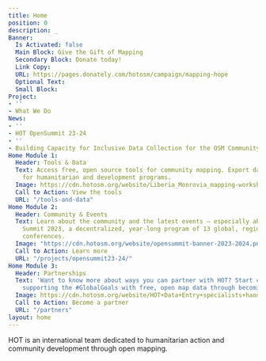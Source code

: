 ```yaml
---
title: Home
position: 0
description: _
Banner:
  Is Activated: false
  Main Block: Give the Gift of Mapping
  Secondary Block: Donate today!
  Link Copy: 
  URL: https://pages.donately.com/hotosm/campaign/mapping-hope
  Optional Text: 
  Small Block: 
Project:
- ''
- What We Do
News:
- ''
- HOT OpenSummit 23-24
- ''
- Building Capacity for Inclusive Data Collection for the OSM Community in Namibia
Home Module 1:
  Header: Tools & Data
  Text: Access free, open source tools for community mapping. Export data from OpenStreetMap
    for humanitarian and development programs.
  Image: https://cdn.hotosm.org/website/Liberia_Monrovia_mapping-workshops_IMG_20170427_111804.jpg
  Call to Action: View the tools
  URL: "/tools-and-data"
Home Module 2:
  Header: Community & Events
  Text: Learn about the community and the latest events — especially about the Open
    Summit 2023, a decentralized, year-long program of 13 global, regional, and local
    conferences.
  Image: "https://cdn.hotosm.org/website/opensummit-banner-2023-2024.png"
  Call to Action: Learn more
  URL: "/projects/opensummit23-24/"
Home Module 3:
  Header: Partnerships
  Text: 'Want to know more about ways you can partner with HOT? Start creating and
    supporting the #GlobalGoals with free, open map data through becoming a partner.'
  Image: https://cdn.hotosm.org/website/HOT+Data+Entry+specialists+handed+over+framed,+printed+maps+back+to+the+village+offices.+HOT+IndonesiaRiyadi+Wibowo+cropped.jpeg
  Call to Action: Become a partner
  URL: "/partners"
layout: home
---
```


HOT is an international team dedicated to <span>humanitarian action and community development </span><span>through open mapping.</span>
